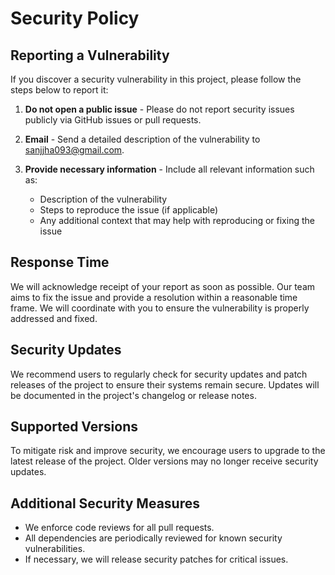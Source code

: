 # Security Policy

## Reporting a Vulnerability

If you discover a security vulnerability in this project, please follow the steps below to report it:

1. **Do not open a public issue** - Please do not report security issues publicly via GitHub issues or pull requests.
   
2. **Email** - Send a detailed description of the vulnerability to sanjjha093@gmail.com.
   
3. **Provide necessary information** - Include all relevant information such as:
   - Description of the vulnerability
   - Steps to reproduce the issue (if applicable)
   - Any additional context that may help with reproducing or fixing the issue

## Response Time

We will acknowledge receipt of your report as soon as possible. Our team aims to fix the issue and provide a resolution within a reasonable time frame. We will coordinate with you to ensure the vulnerability is properly addressed and fixed.

## Security Updates

We recommend users to regularly check for security updates and patch releases of the project to ensure their systems remain secure. Updates will be documented in the project's changelog or release notes.

## Supported Versions

To mitigate risk and improve security, we encourage users to upgrade to the latest release of the project. Older versions may no longer receive security updates.

## Additional Security Measures

- We enforce code reviews for all pull requests.
- All dependencies are periodically reviewed for known security vulnerabilities.
- If necessary, we will release security patches for critical issues.
